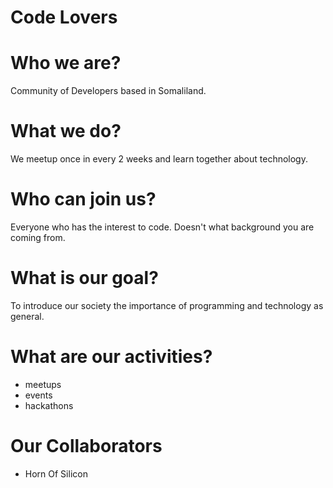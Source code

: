 # Code Lovers

# Who we are?

Community of Developers based in Somaliland.

# What we do?

We meetup once in every 2 weeks and learn together about technology.

# Who can join us?

Everyone who has the interest to code. Doesn't what background you are coming from.

# What is our goal?

To introduce our society the importance of programming and technology as general.

# What are our activities?

- meetups
- events
- hackathons

# Our Collaborators

- Horn Of Silicon
